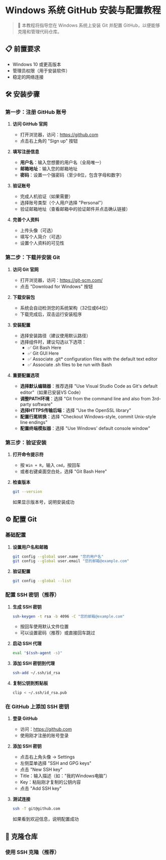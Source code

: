 # Windows 系统 GitHub 安装与配置教程

> 📖 本教程将指导您在 Windows 系统上安装 Git 并配置 GitHub，以便能够克隆和管理代码仓库。

## 📋 前置要求

- Windows 10 或更高版本
- 管理员权限（用于安装软件）
- 稳定的网络连接

## 🛠️ 安装步骤

### 第一步：注册 GitHub 账号

1. **访问 GitHub 官网**
   - 打开浏览器，访问：https://github.com
   - 点击右上角的 "Sign up" 按钮

2. **填写注册信息**
   - **用户名**：输入您想要的用户名（全局唯一）
   - **邮箱地址**：输入您的邮箱地址
   - **密码**：设置一个强密码（至少8位，包含字母和数字）

3. **验证账号**
   - 完成人机验证（如果需要）
   - 选择账号类型（个人用户选择 "Personal"）
   - 验证邮箱地址（查看邮箱中的验证邮件并点击确认链接）

4. **完善个人资料**
   - 上传头像（可选）
   - 填写个人简介（可选）
   - 设置个人资料的可见性

### 第二步：下载并安装 Git

1. **访问 Git 官网**
   - 打开浏览器，访问：https://git-scm.com/
   - 点击 "Download for Windows" 按钮

2. **下载安装包**
   - 系统会自动检测您的系统架构（32位或64位）
   - 下载完成后，双击运行安装程序

3. **安装配置**
   - 选择安装路径（建议使用默认路径）
   - 选择组件时，建议勾选以下选项：
     - ✅ Git Bash Here
     - ✅ Git GUI Here
     - ✅ Associate .git* configuration files with the default text editor
     - ✅ Associate .sh files to be run with Bash
   
4. **重要配置选项**
   - **选择默认编辑器**：推荐选择 "Use Visual Studio Code as Git's default editor"（如果已安装VS Code）
   - **调整PATH环境**：选择 "Git from the command line and also from 3rd-party software"
   - **选择HTTPS传输后端**：选择 "Use the OpenSSL library"
   - **配置行尾转换**：选择 "Checkout Windows-style, commit Unix-style line endings"
   - **配置终端模拟器**：选择 "Use Windows' default console window"

### 第三步：验证安装

1. **打开命令提示符**
   - 按 `Win + R`，输入 `cmd`，按回车
   - 或者右键桌面空白处，选择 "Git Bash Here"

2. **检查版本**
   ```bash
   git --version
   ```
   如果显示版本号，说明安装成功

## ⚙️ 配置 Git

### 基础配置

1. **设置用户名和邮箱**
   ```bash
   git config --global user.name "您的用户名"
   git config --global user.email "您的邮箱@example.com"
   ```

2. **验证配置**
   ```bash
   git config --global --list
   ```

### 配置 SSH 密钥（推荐）

1. **生成 SSH 密钥**
   ```bash
   ssh-keygen -t rsa -b 4096 -C "您的邮箱@example.com"
   ```
   - 按回车使用默认文件位置
   - 可以设置密码（推荐）或直接回车跳过

2. **启动 SSH 代理**
   ```bash
   eval "$(ssh-agent -s)"
   ```

3. **添加 SSH 密钥到代理**
   ```bash
   ssh-add ~/.ssh/id_rsa
   ```

4. **复制公钥到剪贴板**
   ```bash
   clip < ~/.ssh/id_rsa.pub
   ```

### 在 GitHub 上添加 SSH 密钥

1. **登录 GitHub**
   - 访问：https://github.com
   - 使用刚才注册的账号登录

2. **添加 SSH 密钥**
   - 点击右上角头像 → Settings
   - 左侧菜单选择 "SSH and GPG keys"
   - 点击 "New SSH key"
   - Title：输入描述（如："我的Windows电脑"）
   - Key：粘贴刚才复制的公钥内容
   - 点击 "Add SSH key"

3. **测试连接**
   ```bash
   ssh -T git@github.com
   ```
   如果看到欢迎信息，说明配置成功

## 📂 克隆仓库

### 使用 SSH 克隆（推荐）
